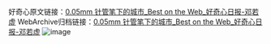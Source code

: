 好奇心原文链接：[0.05mm 针管笔下的城市_Best on the Web_好奇心日报-邓若虚](https://www.qdaily.com/articles/243.html)
WebArchive归档链接：[0.05mm 针管笔下的城市_Best on the Web_好奇心日报-邓若虚](http://web.archive.org/web/20190623145211/https://www.qdaily.com/articles/243.html)
![image](http://ww3.sinaimg.cn/large/007d5XDply1g3v48qvhc3j30u033i7q9)